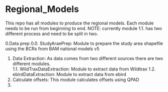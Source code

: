 # Regional_Models
This repo has all modules to produce the regional models. Each module needs to be run from beginning to end. 
NOTE: currently module 1.1. has two different process and need to be split in two. 

0.Data prep
	0.0. StudyAraePrep: Module to prepare the study area shapefile using the BCRs from BAM national models v5
1. Data Extraction: As data comes from two different sources there are two different modules.  
	1.1. WildTraxDataExtraction: Module to extract data from Wildtrax
	1.2. ebirdDataExtraction: Module to extract data from ebird 
2. Calculate offsets: This module calculates offsets using QPAD
3. 